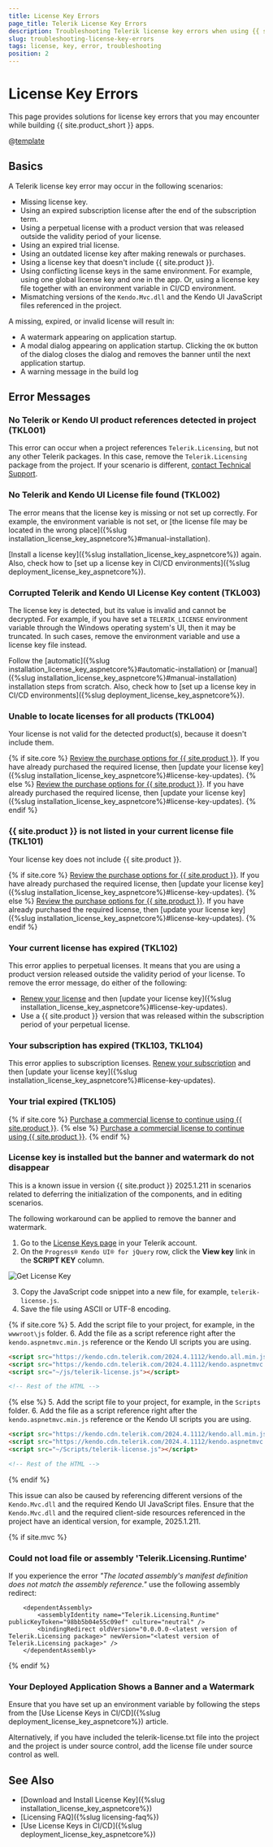 ```yaml
---
title: License Key Errors
page_title: Telerik License Key Errors
description: Troubleshooting Telerik license key errors when using {{ site.product }}.
slug: troubleshooting-license-key-errors
tags: license, key, error, troubleshooting
position: 2
---
```


# License Key Errors

This page provides solutions for license key errors that you may encounter while building {{ site.product_short }} apps.

@[template](/_contentTemplates/licensing-templates.md#ci-cd-support)

## Basics

A Telerik license key error may occur in the following scenarios:

* Missing license key.
* Using an expired subscription license after the end of the subscription term.
* Using a perpetual license with a product version that was released outside the validity period of your license.
* Using an expired trial license.
* Using an outdated license key after making renewals or purchases.
* Using a license key that doesn't include {{ site.product }}.
* Using conflicting license keys in the same environment. For example, using one global license key and one in the app. Or, using a license key file together with an environment variable in CI/CD environment.
* Mismatching versions of the `Kendo.Mvc.dll` and the Kendo UI JavaScript files referenced in the project.

A missing, expired, or invalid license will result in:

* A watermark appearing on application startup.
* A modal dialog appearing on application startup. Clicking the `OK` button of the dialog closes the dialog and removes the banner until the next application startup.
* A warning message in the build log

## Error Messages

### No Telerik or Kendo UI product references detected in project (TKL001)

This error can occur when a project references `Telerik.Licensing`, but not any other Telerik packages. In this case, remove the `Telerik.Licensing` package from the project. If your scenario is different, [contact Technical Support](https://www.telerik.com/account/support-center).

### No Telerik and Kendo UI License file found (TKL002)

The error means that the license key is missing or not set up correctly. For example, the environment variable is not set, or [the license file may be located in the wrong place]({%slug installation_license_key_aspnetcore%}#manual-installation).

[Install a license key]({%slug installation_license_key_aspnetcore%}) again. Also, check how to [set up a license key in CI/CD environments]({%slug deployment_license_key_aspnetcore%}).

### Corrupted Telerik and Kendo UI License Key content (TKL003)

The license key is detected, but its value is invalid and cannot be decrypted. For example, if you have set a `TELERIK_LICENSE` environment variable through the Windows operating system's UI, then it may be truncated. In such cases, remove the environment variable and use a license key file instead.

Follow the [automatic]({%slug installation_license_key_aspnetcore%}#automatic-installation) or [manual]({%slug installation_license_key_aspnetcore%}#manual-installation) installation steps from scratch. Also, check how to [set up a license key in CI/CD environments]({%slug deployment_license_key_aspnetcore%}).

### Unable to locate licenses for all products (TKL004)

Your license is not valid for the detected product(s), because it doesn't include them.

{% if site.core %}
[Review the purchase options for {{ site.product }}](https://www.telerik.com/purchase/aspnet-core-ui). If you have already purchased the required license, then [update your license key]({%slug installation_license_key_aspnetcore%}#license-key-updates).
{% else %}
[Review the purchase options for {{ site.product }}](https://www.telerik.com/purchase/aspnet-mvc). If you have already purchased the required license, then [update your license key]({%slug installation_license_key_aspnetcore%}#license-key-updates).
{% endif %}

### {{ site.product }} is not listed in your current license file (TKL101)

Your license key does not include {{ site.product }}.

{% if site.core %}
[Review the purchase options for {{ site.product }}](https://www.telerik.com/purchase/aspnet-core-ui). If you have already purchased the required license, then [update your license key]({%slug installation_license_key_aspnetcore%}#license-key-updates).
{% else %}
[Review the purchase options for {{ site.product }}](https://www.telerik.com/purchase/aspnet-mvc). If you have already purchased the required license, then [update your license key]({%slug installation_license_key_aspnetcore%}#license-key-updates).
{% endif %}

### Your current license has expired (TKL102)

This error applies to perpetual licenses. It means that you are using a product version released outside the validity period of your license. To remove the error message, do either of the following:

* [Renew your license](https://www.telerik.com/account/your-licenses) and then [update your license key]({%slug installation_license_key_aspnetcore%}#license-key-updates).
* Use a {{ site.product }} version that was released within the subscription period of your perpetual license.

### Your subscription has expired (TKL103, TKL104)

This error applies to subscription licenses. [Renew your subscription](https://www.telerik.com/account/your-licenses) and then [update your license key]({%slug installation_license_key_aspnetcore%}#license-key-updates).

### Your trial expired (TKL105)

{% if site.core %}
[Purchase a commercial license to continue using {{ site.product }}](https://www.telerik.com/purchase/aspnet-core-ui).
{% else %}
[Purchase a commercial license to continue using {{ site.product }}](https://www.telerik.com/purchase/aspnet-mvc).
{% endif %}

### License key is installed but the banner and watermark do not disappear

This is a known issue in version {{ site.product }} 2025.1.211 in scenarios related to deferring the initialization of the components, and in editing scenarios. 

The following workaround can be applied to remove the banner and watermark.

1. Go to the [License Keys page](https://www.telerik.com/account/your-licenses/license-keys) in your Telerik account.
2. On the `Progress® Kendo UI® for jQuery` row, click the **View key** link in the **SCRIPT KEY** column.

![Get License Key](../images/get-license-key.png)

3. Copy the JavaScript code snippet into a new file, for example, `telerik-license.js`.
4. Save the file using ASCII or UTF-8 encoding.

{% if site.core %}
5. Add the script file to your project, for example, in the `wwwroot\js` folder.
6. Add the file as a script reference right after the `kendo.aspnetmvc.min.js` reference or the Kendo UI scripts you are using.

```html
<script src="https://kendo.cdn.telerik.com/2024.4.1112/kendo.all.min.js"></script>
<script src="https://kendo.cdn.telerik.com/2024.4.1112/kendo.aspnetmvc.min.js"></script>
<script src="~/js/telerik-license.js"></script>

<!-- Rest of the HTML -->
```
{% else %}
5. Add the script file to your project, for example, in the `Scripts` folder.
6. Add the file as a script reference right after the `kendo.aspnetmvc.min.js` reference or the Kendo UI scripts you are using.

```html
<script src="https://kendo.cdn.telerik.com/2024.4.1112/kendo.all.min.js"></script>
<script src="https://kendo.cdn.telerik.com/2024.4.1112/kendo.aspnetmvc.min.js"></script>
<script src="~/Scripts/telerik-license.js"></script>

<!-- Rest of the HTML -->
```
{% endif %}

This issue can also be caused by referencing different versions of the `Kendo.Mvc.dll` and the required Kendo UI JavaScript files. Ensure that the `Kendo.Mvc.dll` and the required client-side resources referenced in the project have an identical version, for example, 2025.1.211.

{% if site.mvc %}
### Could not load file or assembly 'Telerik.Licensing.Runtime'

If you experience the error *"The located assembly's manifest definition does not match the assembly reference."* use the following assembly redirect:

```
    <dependentAssembly>
        <assemblyIdentity name="Telerik.Licensing.Runtime" publicKeyToken="98bb5b04e55c09ef" culture="neutral" />
        <bindingRedirect oldVersion="0.0.0.0-<latest version of Telerik.Licensing package>" newVersion="<latest version of Telerik.Licensing package>" />
    </dependentAssembly>
```
{% endif %}

### Your Deployed Application Shows a Banner and a Watermark

Ensure that you have set up an environment variable by following the steps from the [Use License Keys in CI/CD]({%slug deployment_license_key_aspnetcore%}) article.

Alternatively, if you have included the telerik-license.txt file into the project and the project is under source control, add the license file under source control as well.


## See Also

* [Download and Install License Key]({%slug installation_license_key_aspnetcore%})
* [Licensing FAQ]({%slug licensing-faq%})
* [Use License Keys in CI/CD]({%slug deployment_license_key_aspnetcore%})
